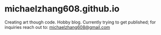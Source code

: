 # michaelzhang608.github.io

Creating art though code. Hobby blog.
Currently trying to get published; for inquiries reach out to: michaelzhang608@gmail.com
